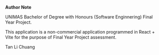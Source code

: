 <b>Author Note </b>
<p>UNIMAS Bachelor of Degree with Honours (Software Enginnering) Final Year Project.</p>
<p>This application is a non-commercial application programmed in React + Vite for the purpose of Final Year Project assessment.</p>

<footer><quote>Tan Li Chuang</quote></footer>
